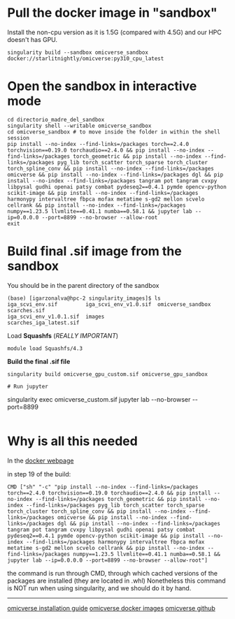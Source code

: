 # Pull the docker image in "sandbox"

Install the non-cpu version as it is 1.5G (compared with 4.5G) and our HPC doesn't has GPU. 

```
singularity build --sandbox omicverse_sandbox docker://starlitnightly/omicverse:py310_cpu_latest
```


# Open the sandbox in interactive mode 

```
cd directorio_madre_del_sandbox
singularity shell --writable omicverse_sandbox
cd omicverse_sandbox # to move inside the folder in within the shell session
pip install --no-index --find-links=/packages torch==2.4.0 torchvision==0.19.0 torchaudio==2.4.0 && pip install --no-index --find-links=/packages torch_geometric && pip install --no-index --find-links=/packages pyg_lib torch_scatter torch_sparse torch_cluster torch_spline_conv && pip install --no-index --find-links=/packages omicverse && pip install --no-index --find-links=/packages dgl && pip install --no-index --find-links=/packages tangram pot tangram cvxpy libpysal gudhi openai patsy combat pydeseq2==0.4.1 pymde opencv-python scikit-image && pip install --no-index --find-links=/packages harmonypy intervaltree fbpca mofax metatime s-gd2 mellon scvelo cellrank && pip install --no-index --find-links=/packages numpy==1.23.5 llvmlite==0.41.1 numba==0.58.1 && jupyter lab --ip=0.0.0.0 --port=8899 --no-browser --allow-root 
exit
```

# Build final .sif image from the sandbox 

You should be in the parent directory of the sandbox
```
(base) [igarzonalva@hpc-2 singularity_images]$ ls
iga_scvi_env.sif         iga_scvi_env_v1.0.sif  omicverse_sandbox        scarches.sif
iga_scvi_env_v1.0.1.sif  images                 scarches_iga_latest.sif
```

Load **Squashfs** (*REALLY IMPORTANT*)

```
module load Squashfs/4.3
```

**Build the final .sif file**
```
singularity build omicverse_gpu_custom.sif omicverse_gpu_sandbox

# Run jupyter 

```
singularity exec omicverse_custom.sif jupyter lab --no-browser --port=8899
```
```

# Why is all this needed

In the [docker webpage](https://hub.docker.com/layers/starlitnightly/omicverse/py310_cpu_latest/images/sha256-ffa2a155024e73982a0f02dabd14e191fa1164632045f090a465e39adf4553c9)

in step 19 of the build: 

```
CMD ["sh" "-c" "pip install --no-index --find-links=/packages torch==2.4.0 torchvision==0.19.0 torchaudio==2.4.0 && pip install --no-index --find-links=/packages torch_geometric && pip install --no-index --find-links=/packages pyg_lib torch_scatter torch_sparse torch_cluster torch_spline_conv && pip install --no-index --find-links=/packages omicverse && pip install --no-index --find-links=/packages dgl && pip install --no-index --find-links=/packages tangram pot tangram cvxpy libpysal gudhi openai patsy combat pydeseq2==0.4.1 pymde opencv-python scikit-image && pip install --no-index --find-links=/packages harmonypy intervaltree fbpca mofax metatime s-gd2 mellon scvelo cellrank && pip install --no-index --find-links=/packages numpy==1.23.5 llvmlite==0.41.1 numba==0.58.1 && jupyter lab --ip=0.0.0.0 --port=8899 --no-browser --allow-root"]
```


the command is run through CMD, through which cached versions of the packages are installed (they are located in .whl)
Nonetheless this command is NOT run when using singularity, and we should do it by hand. 


-----------

[omicverse installation guide](https://starlitnightly.github.io/omicverse/Installation_guild/#docker)
[omicverse docker images](https://hub.docker.com/r/starlitnightly/omicverse/tags)
[omicverse github](https://github.com/Starlitnightly/omicverse)